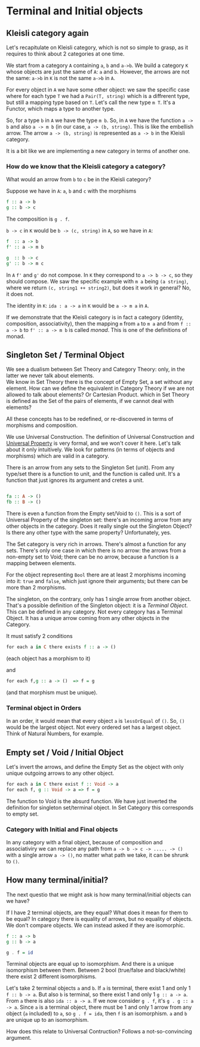 Terminal and Initial objects
============================

## Kleisli category again
Let's recapitulate on Kleisli category, which is not so simple to grasp, as it requires to think about 2 categories at one time. 

We start from a category `A` containing `a`, `b` and `a->b`. We build a category `K` whose objects are just the same of `A`: `a` and `b`. However, the arrows are not the same: `a->b` in `K` is not the same `a->b` in `A`.

For every object in `A` we have some other object: we saw the specific case where for each type `T` we had a `Pair(T, string)` which is a diffrerent type, but still a mapping type based on `T`. Let's call the new type `m T`. It's a Functor, which maps a type to another type.

So, for a type `b` in `A` we have the type `m b`. So, in `A` we have the function `a -> b` and also `a -> m b` (in our case, `a -> (b, string)`. This is like the embellish arrow. The arrow `a -> (b, string)` is represented as `a -> b` in the Kleisli category.

It is a bit like we are implementing a new category in terms of another one.

### How do we know that the Kleisli category a category?
What would an arrow from `b` to `c` be in the Kleisli category?

Suppose we have in `A`: `a`, `b` and `c` with the morphisms

```haskell
f :: a -> b
g :: b -> c
```

The composition is `g . f`.

`b -> c` in `K` would be `b -> (c, string)` in `A`, so we have in `A`:

```haskell
f  :: a -> b
f' :: a -> m b

g  :: b -> c
g' :: b -> m c
```

In `A` `f'` and `g'` do not compose. In `K` they correspond to `a -> b -> c`, so they should compose. We saw the specific example with `m a` being `(a string)`, where we return `(c, string1 ++ string2)`, but does it work in general? No, it does not.

The identity in `K`: `ida : a -> a` in `K` would be `a -> m a` in `A`.

If we demonstrate that the Kleisli category is in fact a category (identity, composition, associativity), then the mapping `m` from `a` to `m a` and from `f :: a -> b` to `f' :: a -> m b` is called *monad*. This is one of the definitions of monad.


## Singleton Set / Terminal Object
We see a dualism between Set Theory and Category Theory: only, in the latter we never talk about elements.<br/>
We know in Set Theory there is the concept of Empty Set, a set without any element. How can we define the equivalent in Category Theory if we are not allowed to talk about elements? Or Cartesian Product. which in Set Theory is defined as the Set of the pairs of elements, if we cannot deal with elements?

All these concepts has to be redefined, or re-discovered in terms of morphisms and composition.

We use Universal Construction. The definition of Universal Construction and [Universal Property](https://en.wikipedia.org/wiki/Universal_property#) is very formal, and we won't cover it here. Let's talk about it only intuitively. We look for patterns (in terms of objects and morphisms) which are valid in a category.

There is an arrow from any sets to the Singleton Set (unit). From any type/set there is a function to unit, and the function is called unit. It's a function that just ignores its argument and cretes a unit.

```haskell

fa :: A -> ()
fb :: B -> ()
```

There is even a function from the Empty set/Void to `()`. This is a sort of Universal Property of the singleton set: there's an incoming arrow from any other objects in the category. Does it really single out the Singleton Object? Is there any other type with the same property? Unfortunately, yes.

The Set category is very rich in arrows. There's almost a function for any sets. There's only one case in which there is no arrow: the arrows from a non-empty set to Void; there can be no arrow, because a function is a mapping between elements.

For the object representing `Bool` there are at least 2 morphisms incoming into it: `true` and `false`, which just ignore their arguments; but there can be more than 2 morphisms.

The singleton, on the contrary, only has 1 single arrow from another object. That's a possible definition of the Singleton object: it is a *Terminal Object*. This can be defined in any category. Not every category has a Terminal Object. It has a unique arrow coming from any other objects in the Category.

It must satisfy 2 conditions

```haskell
for each a in C there exists f :: a -> ()
```
(each object has a morphism to it)

and

```haskell
for each f,g :: a -> ()  => f = g
```
(and that morphism must be unique).


### Terminal object in Orders
In an order, it would mean that every object `a` is `lessOrEqual` of `()`. So, `()` would be the largest object. Not every ordered set has a largest object. Think of Natural Numbers, for example.


## Empty set / Void / Initial Object
Let's invert the arrows, and define the Empty Set as the object with only unique outgoing arrows to any other object.

```haskell
for each a in C there exist f :: Void -> a
for each f, g :: Void -> a => f = g
```

The function to Void is the absurd function. We have just inverted the definition for singleton set/terminal object. In Set Category this corresponds to empty set.


### Category with Initial and Final objects
In any category with a final object, because of composition and associativiry we can replace any path from `a -> b -> c -> ..... -> ()` with a single arrow `a -> ()`, no matter what path we take, it can be shrunk to `()`.

## How many terminal/initial?

The next questio that we might ask is how many terminal/initial objects can we have? 

If I have 2 terminal objects, are they equal? What does it mean for them to be equal? In category there is equality of arrows, but no equality of objects. We don't compare objects. We can instead asked if they are isomorphic.
```haskell
f :: a -> b
g :: b -> a

g . f = id
```

Terminal objects are equal up to isomorphism. And there is a unique isomorphism between them. Between 2 bool (true/false and black/white) there exist 2 different isomorphisms.

Let's take 2 terminal objects `a` and `b`. If `a` is terminal, there exist 1 and only 1 `f :: b -> a`.  But also `b` is terminal, so there exist 1 and only 1 `g :: a -> a`. From `a` there is also `ida :: a -> a`. If we now consider `g . f`, it's `g . g :: a -> a`. Since `a` is a terminal object, there must be 1 and only 1 arrow from any object (`a` included) to `a`, so `g . f = ida`, then `f` is an isomorphism. `a` and `b` are unique up to an isomorphism.

How does this relate to Universal Contruction? Follows a not-so-convincing argument.
